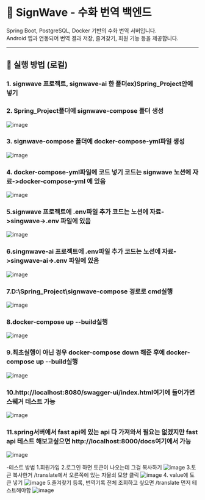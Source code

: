 # 🧠 SignWave - 수화 번역 백엔드

Spring Boot, PostgreSQL, Docker 기반의 수화 번역 서버입니다.  
Android 앱과 연동되어 번역 결과 저장, 즐겨찾기, 회원 기능 등을 제공합니다.

---

## 🚀 실행 방법 (로컬)

### 1. signwave 프로젝트, signwave-ai 한 폴더ex)Spring_Project안에 넣기

### 2. Spring_Project폴더에 signwave-compose 폴더 생성
![image](https://github.com/user-attachments/assets/420516e5-103e-41cb-8303-8b4f0cef2a7b)

### 3.  signwave-compose 폴더에 docker-compose-yml파일 생성
![image](https://github.com/user-attachments/assets/941c333d-2b1f-49b6-aff8-897429982b68)

### 4. docker-compose-yml파일에 코드 넣기 코드는 signwave 노션에 자료->docker-compose-yml 에 있음
![image](https://github.com/user-attachments/assets/3c5ee658-f1ac-4b20-b45b-69bb770a0c5c)

### 5.signwave 프로젝트에 .env파일 추가 코드는 노션에 자료->singwave->.env 파일에 있음
![image](https://github.com/user-attachments/assets/f6a23de9-9865-4010-8b59-82d05b27b37d)

### 6.singnwave-ai 프로젝트에 .env파일 추가 코드는 노션에 자료->singwave-ai->.env 파일에 있음
![image](https://github.com/user-attachments/assets/aebbdb26-6c0d-47a7-ba6c-104b5b254bd3)
### 7.D:\Spring_Project\signwave-compose 경로로 cmd실행
![image](https://github.com/user-attachments/assets/f2539cf1-3800-4c55-bc67-bf1aa5c0228d)
### 8.docker-compose up --build실행
![image](https://github.com/user-attachments/assets/2db3a328-7eef-4dfe-9f36-de80a167593d)
### 9.최초실행이 아닌 경우 docker-compose down 해준 후에 docker-compose up --build실행
![image](https://github.com/user-attachments/assets/7adf52fc-718d-40a6-84c3-5732da9cb3e4)
### 10.http://localhost:8080/swagger-ui/index.html여기에 들어가면 스웨거 테스트 가능
![image](https://github.com/user-attachments/assets/d4d28db1-b4fe-47dc-a74e-854e06d52e77)
### 11.spring서버에서 fast api에 있는 api 다 가져와서 필요는 없겠지만 fast api 테스트 해보고싶으면 http://localhost:8000/docs여기에서 가능
![image](https://github.com/user-attachments/assets/da31936d-40ec-4089-af35-02df3fafbad5)

-테스트 방법
1.회원가입
2.로그인 하면 토큰이 나오는데 그걸 복사하기
![image](https://github.com/user-attachments/assets/35e84e33-d332-4691-899a-ce3ac641d07e)
3.토큰 복사한거 /translate에서 오른쪽에 있는 자물쇠 모양 클릭
![image](https://github.com/user-attachments/assets/6012bbd6-976b-4830-b12e-b3cb51dfe5f8)
4. value에 토큰 넣기
![image](https://github.com/user-attachments/assets/55172b02-7083-42a8-88b7-504d39c15a17)
5.즐겨찾기 등록, 번역기록 전체 조회하고 싶으면 /translate 먼저 테스트해야함
![image](https://github.com/user-attachments/assets/70ef5a69-4276-4d77-a865-80f303f3664e)



